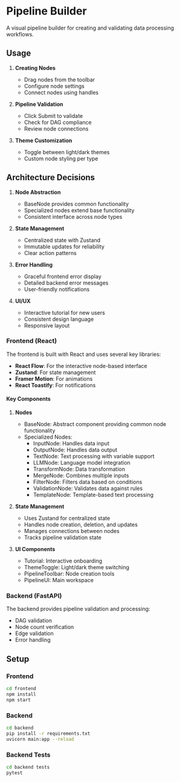 # Pipeline Builder

A visual pipeline builder for creating and validating data processing workflows.

## Usage

1. **Creating Nodes**

   - Drag nodes from the toolbar
   - Configure node settings
   - Connect nodes using handles

2. **Pipeline Validation**

   - Click Submit to validate
   - Check for DAG compliance
   - Review node connections

3. **Theme Customization**
   - Toggle between light/dark themes
   - Custom node styling per type

## Architecture Decisions

1. **Node Abstraction**

   - BaseNode provides common functionality
   - Specialized nodes extend base functionality
   - Consistent interface across node types

2. **State Management**

   - Centralized state with Zustand
   - Immutable updates for reliability
   - Clear action patterns

3. **Error Handling**

   - Graceful frontend error display
   - Detailed backend error messages
   - User-friendly notifications

4. **UI/UX**
   - Interactive tutorial for new users
   - Consistent design language
   - Responsive layout

### Frontend (React)

The frontend is built with React and uses several key libraries:

- **React Flow**: For the interactive node-based interface
- **Zustand**: For state management
- **Framer Motion**: For animations
- **React Toastify**: For notifications

#### Key Components

1. **Nodes**

   - BaseNode: Abstract component providing common node functionality
   - Specialized Nodes:
     - InputNode: Handles data input
     - OutputNode: Handles data output
     - TextNode: Text processing with variable support
     - LLMNode: Language model integration
     - TransformNode: Data transformation
     - MergeNode: Combines multiple inputs
     - FilterNode: Filters data based on conditions
     - ValidationNode: Validates data against rules
     - TemplateNode: Template-based text processing

2. **State Management**

   - Uses Zustand for centralized state
   - Handles node creation, deletion, and updates
   - Manages connections between nodes
   - Tracks pipeline validation state

3. **UI Components**
   - Tutorial: Interactive onboarding
   - ThemeToggle: Light/dark theme switching
   - PipelineToolbar: Node creation tools
   - PipelineUI: Main workspace

### Backend (FastAPI)

The backend provides pipeline validation and processing:

- DAG validation
- Node count verification
- Edge validation
- Error handling

## Setup

### Frontend

```bash
cd frontend
npm install
npm start
```

### Backend

```bash
cd backend
pip install -r requirements.txt
uvicorn main:app --reload
```

### Backend Tests

```bash
cd backend tests
pytest
```
